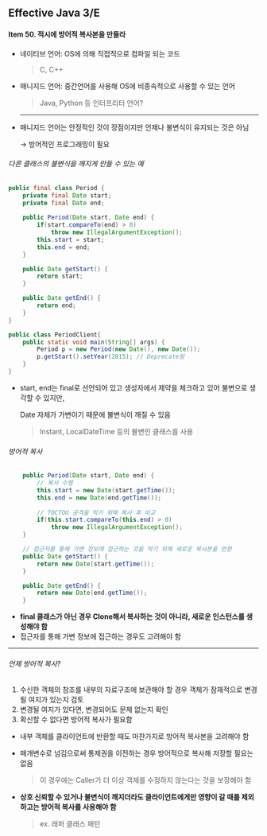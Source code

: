 ## Effective Java 3/E

#### Item 50. 적시에 방어적 복사본을 만들라

- 네이티브 언어: OS에 의해 직접적으로 컴파일 되는 코드

  > C, C++

- 매니지드 언어: 중간언어를 사용해 OS에 비종속적으로 사용할 수 있는 언어

  > Java, Python 등 인터프리터 언어?

  -----

- 매니지드 언어는 안정적인 것이 장점이지만 언제나 불변식이 유지되는 것은 아님

  → 방어적인 프로그래밍이 필요

###### 다른 클래스의 불변식을 깨지게 만들 수 있는 예

```java
public final class Period {
	private final Date start;
	private final Date end;
	
	public Period(Date start, Date end) {
		if(start.compareTo(end) > 0)
			throw new IllegalArgumentException();
		this.start = start;
		this.end = end;
	}

	public Date getStart() {
		return start;
	}

	public Date getEnd() {
		return end;
	}
}

public class PeriodClient{
	public static void main(String[] args) {
		Period p = new Period(new Date(), new Date());
		p.getStart().setYear(2015); // Deprecate됨
	}
}
```

- start, end는 final로 선언되어 있고 생성자에서 제약을 체크하고 있어 불변으로 생각할 수 있지만,

  Date 자체가 가변이기 때문에 불변식이 깨질 수 있음

  > Instant, LocalDateTime 등의 불변인 클래스를 사용

###### 방어적 복사

```java
	public Period(Date start, Date end) {
        // 복사 수행
		this.start = new Date(start.getTime()); 
		this.end = new Date(end.getTime());
		
        // TOCTOU 공격을 막기 위해 복사 후 비교
		if(this.start.compareTo(this.end) > 0)
			throw new IllegalArgumentException();
	}

	// 접근자를 통해 가변 정보에 접근하는 것을 막기 위해 새로운 복사본을 반환
	public Date getStart() {
		return new Date(start.getTime());
	}

	public Date getEnd() {
		return new Date(end.getTime());
	}
```

- **final 클래스가 아닌 경우 Clone해서 복사하는 것이 아니라, 새로운 인스턴스를 생성해야 함**
- 접근자를 통해 가변 정보에 접근하는 경우도 고려해야 함

---

###### 언제 방어적 복사?

1. 수신한 객체의 참조를 내부의 자료구조에 보관해야 할 경우 객체가 잠재적으로 변경될 여지가 있는지 검토
2. 변경될 여지가 있다면, 변경되어도 문제 없는지 확인
3. 확신할 수 없다면 방어적 복사가 필요함

- 내부 객체를 클라이언트에 반환할 때도 마찬가지로 방어적 복사본을 고려해야 함

- 매개변수로 넘김으로써 통제권을 이전하는 경우 방어적으로 복사해 저장할 필요는 없음

  > 이 경우에는 Caller가 더 이상 객체를 수정하지 않는다는 것을 보장해야 함

- **상호 신뢰할 수 있거나 불변식이 깨지더라도 클라이언트에게만 영향이 갈 때를 제외하고는 방어적 복사를 사용해야 함**

  > ex. 래퍼 클래스 패턴

